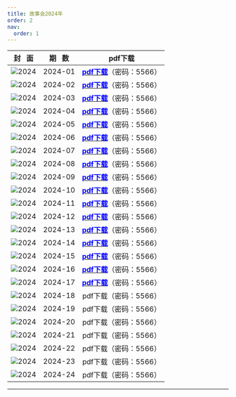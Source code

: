 ```yaml
---
title: 故事会2024年
order: 2
nav:
  order: 1
---
```

|              封   面              | 期   数 |                                     pdf下载                                     |
| :---------------------------------: | :-------: | :------------------------------------------------------------------------------: |
| ![2024](images/gsh_zk2024/gsh_zk202401.jpg) |  2024-01  | [<font color="blue">**pdf下载**</font>](https://url97.ctfile.com/f/799297-8429860705-772a49?p=5566)（密码：5566） |
| ![2024](images/gsh_zk2024/gsh_zk202402.jpg) |  2024-02  | [<font color="blue">**pdf下载**</font>](https://url97.ctfile.com/f/799297-8429860759-7b1cdd?p=5566)（密码：5566） |
| ![2024](images/gsh_zk2024/gsh_zk202403.jpg) |  2024-03  | [<font color="blue">**pdf下载**</font>](https://url97.ctfile.com/f/799297-8429860770-042b5f?p=5566)（密码：5566） |
| ![2024](images/gsh_zk2024/gsh_zk202404.jpg) |  2024-04  | [<font color="blue">**pdf下载**</font>](https://url97.ctfile.com/f/799297-8429860785-a778c9?p=5566)（密码：5566） |
| ![2024](images/gsh_zk2024/gsh_zk202405.jpg) |  2024-05  | [<font color="blue">**pdf下载**</font>](https://url97.ctfile.com/f/799297-8429860851-5cbc37?p=5566)（密码：5566） |
| ![2024](images/gsh_zk2024/gsh_zk202406.jpg) |  2024-06  | [<font color="blue">**pdf下载**</font>](https://url97.ctfile.com/f/799297-8429860879-8fef5f?p=5566)（密码：5566） |
| ![2024](images/gsh_zk2024/gsh_zk202407.jpg) |  2024-07  | [<font color="blue">**pdf下载**</font>](https://url97.ctfile.com/f/799297-8429860889-42893e?p=5566)（密码：5566） |
| ![2024](images/gsh_zk2024/gsh_zk202408.jpg) |  2024-08  | [<font color="blue">**pdf下载**</font>](https://url97.ctfile.com/f/799297-8429860899-1723b9?p=5566)（密码：5566） |
| ![2024](images/gsh_zk2024/gsh_zk202409.jpg) |  2024-09  | [<font color="blue">**pdf下载**</font>](https://url97.ctfile.com/f/799297-8429860903-e56c6f?p=5566)（密码：5566） |
| ![2024](images/gsh_zk2024/gsh_zk202410.jpg) |  2024-10  | [<font color="blue">**pdf下载**</font>](https://url97.ctfile.com/f/799297-8429860915-05bad3?p=5566)（密码：5566） |
| ![2024](images/gsh_zk2024/gsh_zk202411.jpg) |  2024-11  | [<font color="blue">**pdf下载**</font>](https://url97.ctfile.com/f/799297-8429860921-79930b?p=5566)（密码：5566） |
| ![2024](images/gsh_zk2024/gsh_zk202412.jpg) |  2024-12  | [<font color="blue">**pdf下载**</font>](https://url97.ctfile.com/f/799297-8429860926-a67d1d?p=5566)（密码：5566） |
| ![2024](images/gsh_zk2024/gsh_zk202413.jpg) |  2024-13  | [<font color="blue">**pdf下载**</font>](https://url97.ctfile.com/f/799297-8429860953-354ead?p=5566)（密码：5566） |
| ![2024](images/gsh_zk2024/gsh_zk202414.jpg) |  2024-14  | [<font color="blue">**pdf下载**</font>](https://url97.ctfile.com/f/799297-8429860959-db5d3f?p=5566)（密码：5566） |
| ![2024](images/gsh_zk2024/gsh_zk202415.jpg) |  2024-15  | [<font color="blue">**pdf下载**</font>](https://url97.ctfile.com/f/799297-8429860967-1d14d7?p=5566)（密码：5566） |
| ![2024](images/gsh_zk2024/gsh_zk202416.jpg) |  2024-16  | [<font color="blue">**pdf下载**</font>](https://url97.ctfile.com/f/799297-8429860973-cc22a1?p=5566)（密码：5566） |
| ![2024](images/gsh_zk2024/gsh_zk202417.jpg) |  2024-17  | [<font color="blue">**pdf下载**</font>](https://url97.ctfile.com/f/799297-8432315015-bae922?p=5566)（密码：5566） |
| ![2024](images/gsh_zk2024/gsh_zk202418.jpg)                                    |  2024-18  |                              pdf下载（密码：5566）                              |
| ![2024](images/gsh_zk2024/gsh_zk202419.jpg)                                    |  2024-19  |                              pdf下载（密码：5566）                              |
| ![2024](images/gsh_zk2024/gsh_zk202420.jpg)                                    |  2024-20  |                              pdf下载（密码：5566）                              |
| ![2024](images/gsh_zk2024/gsh_zk202421.jpg)                                    |  2024-21  |                              pdf下载（密码：5566）                              |
| ![2024](images/gsh_zk2024/gsh_zk202422.jpg)                                    |  2024-22  |                              pdf下载（密码：5566）                              |
| ![2024](images/gsh_zk2024/gsh_zk202423.jpg)                                    |  2024-23  |                              pdf下载（密码：5566）                              |
| ![2024](images/gsh_zk2024/gsh_zk202424.jpg)                                    |  2024-24  |                              pdf下载（密码：5566）                              |

---
